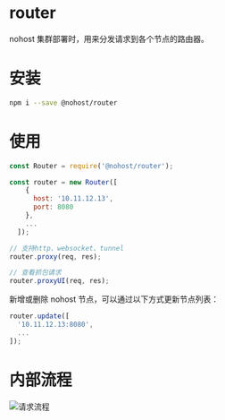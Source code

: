 # router
nohost 集群部署时，用来分发请求到各个节点的路由器。

# 安装
``` sh
npm i --save @nohost/router
```

# 使用

``` js
const Router = require('@nohost/router');

const router = new Router([
    {
      host: '10.11.12.13',
      port: 8080
    },
    ...
  ]);

// 支持http、websocket、tunnel
router.proxy(req, res);

// 查看抓包请求
router.proxyUI(req, res);
```

新增或删除 nohost 节点，可以通过以下方式更新节点列表：
  ``` js
  router.update([
    '10.11.12.13:8080',
    ...
  ]);
  ```

# 内部流程

![请求流程](https://user-images.githubusercontent.com/11450939/84852129-9a5f4180-b08e-11ea-92d2-019d921c4ef3.png)


